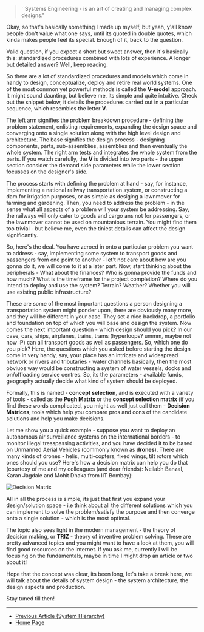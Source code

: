 > ``Systems Engineering - is an art of creating and managing complex designs."

Okay, so that's basically something I made up myself, but yeah, y'all know people don't value what one says, until its quoted in double quotes, which kinda makes people feel its special. Enough of it, back to the question. 

Valid question, if you expect a short but sweet answer, then it's basically this: standardized procedures combined with lots of experience. A longer but detailed answer? Well, keep reading. 

So there are a lot of standardized procedures and models which come in handy to design, conceptualize, deploy and retire real world systems. One of the most common yet powerful methods is called the **V-model** approach. It might sound daunting, but believe me, its simple and quite intuitive. Check out the snippet below, it details the procedures carried out in a particular sequence, which resembles the letter **V.**

The left arm signifies the problem breakdown procedure - defining the problem statement, enlisting requirements, expanding the design space and converging onto a single solution along with the high level design and architecture. The base signifies the design process - designing components, parts, sub-assemblies, assemblies and then eventually the whole system. The right arm tests and integrates the whole system from the parts. If you watch carefully, the **V** is divided into two parts - the upper section consider the demand side parameters while the lower section focusses on the designer's side. 

The process starts with defining the problem at hand - say, for instance, implementing a national railway transportation system, or constructing a dam for irrigation purposes, or as simple as desiging a lawnmover for farming and gardening. Then, you need to address the problem - in the sense what all aspects of a problem will your system be addressing. Say, the railways will only cater to goods and cargo ans not for passengers, or the lawnmover cannot be used on mountanious terrain. You might find them too trivial - but believe me, even the tiniest details can affect the design significantly. 

So, here's the deal. You have zeroed in onto a particular problem you want to address - say, implementing some system to transport goods and passengers from one point to another - let't not care about how are you gonna do it, we will come to it at a later part. Now, start thinking about the peripherals - What about the finances? Who is gonna provide the funds and how much? What is the timeframe for the project completion? Where do you intend to deploy and use the system? Terrain? Weather? Whether you will use existing public infrastructure?

These are some of the most important questions a person designing a transportation system might ponder upon, there are obviously many more, and they will be different in your case. They set a nice backdrop, a portfolio and foundation on top of which you will base and design the system. Now comes the next important question - which design should you pick? In our case, cars, ships, airplanes, trains, trams (hyperloops? ummm, maybe not now :P) can all transport goods as well as passengers. So, which one do you pick? Here, the questions which you asked before starting the design come in very handy, say, your place has an intricate and widespread network or rivers and tributaries - water channels basically, then the most obviuos way would be constructing a system of water vessels, docks and on/offloading service centres. So, its the parameters - available funds, geography actually decide what kind of system should be deployed. 

Formally, this is named - **concept selection**, and is executed with a variety of tools - called as the **Pugh Matrix** or the **concept selection matrix** (if you find these words complicated, you might as well just call them - **Decision Matrices**, tools which help you compare pros and cons of the candidate solutions and help you make decisions. 

Let me show you a quick example - suppose you want to deploy an autonomous air surveillance systems on the international borders - to monitor illegal tresspassing activities, and you have decided it to be based on Unmanned Aerial Vehicles (commonly known as **drones**). There are many kinds of drones - helis, multi-copters, fixed wings, tilt rotors which ones should you use? Here's how a decision matrix can help you do that (courtesy of me and my colleagues (and dear friends): Neilabh Banzal, Karan Jagdale and Mohit Dhaka from IIT Bombay):

![Decision Matrix](https://sohamphanseiitb.github.io/Think-in-Systems/assets/system_engg/decision%20matrix.png)

All in all the process is simple, its just that first you expand your design/solution space - i.e think about all the different solutions which you can implement to solve the problem/satisfy the purpose and then converge onto a single solution - which is the most optimal.

The topic also sees light in the modern management - the theory of decision making, or **TRIZ** - theory of inventive problem solving. These are pretty advanced topics and you might want to have a look at them, you will find good resources on the internet. If you ask me, currently I will be focusing on the fundamentals, maybe in time I might drop an article or two about it!

Hope that the concept was clear, its been long, let's take a break here, we will talk about the details of system design - the system architecture, the design aspects and production.

Stay tuned till then!

---

- [Previous Article (System Hierarchy)](https://sohamphanseiitb.github.io/Think-in-Systems/Systems_Theory/systems_engg/hierarchy.html)
- [Home Page](https://sohamphanseiitb.github.io/Think-in-Systems/index.html)
